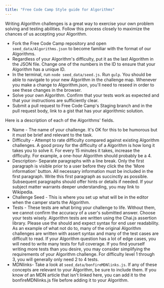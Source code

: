 ```yaml
---
title: "Free Code Camp Style guide for Algorithms"
---
```


Writing Algorithm challenges is a great way to exercise your own problem solving and testing abilities. Follow this process closely to maximize the chances of us accepting your Algorithm.

*   Fork the Free Code Camp repository and open `seed_data/Algorithms.json` to become familiar with the format of our Algorithms.
*   Regardless of your Algorithm's difficulty, put it as the last Algorithm in the JSON file. Change one of the numbers in the ID to ensure that your Algorithm has a unique ID.
*   In the terminal, run `node seed_data/seed.js`. Run `gulp`. You should be able to navigate to your new Algorithm in the challenge map. Whenever you make a change to Algorithm.json, you'll need to reseed in order to see these changes in the browser.
*   Solve your own Algorithm. Confirm that your tests work as expected and that your instructions are sufficiently clear.
*   Submit a pull request to Free Code Camp's Staging branch and in the pull request body, link to a gist that has your algorithmic solution.

Here is a description of each of the Algorithms' fields.

*   Name - The name of your challenge. It's OK for this to be humorous but it must be brief and relevant to the task.
*   Difficulty - Attempt to rate difficulty compared against existing Algorithm challenges. A good proxy for the difficulty of a Algorithm is how long it takes you to solve it. For every 15 minutes it takes, increase the difficulty. For example, a one-hour Algorithm should probably be a 4.
*   Description- Separate paragraphs with a line break. Only the first paragraph is visible prior to a user before they click the the 'More information' button. All necessary information must be included in the first paragraph. Write this first paragraph as succinctly as possible. Subsequent paragraphs should offer hints or details if needed. If your subject matter warrants deeper understanding, you may link to Wikipedia.
*   Challenge Seed - This is where you set up what will be in the editor when the camper starts the Algorithm.
*   Tests - These tests are what bring your challenge to life. Without them, we cannot confirm the accuracy of a user's submitted answer. Choose your tests wisely. Algorithm tests are written using the Chai.js assertion library. Please use the should and expect syntax for end user readability. As an example of what not do to, many of the original Algorithm challenges are written with assert syntax and many of the test cases are difficult to read. If your Algorithm question has a lot of edge cases, you will need to write many tests for full coverage. If you find yourself writing more tests than you desire, you may consider simplifying the requirements of your Algorithm challenge. For difficulty level 1 through 3, you will generally only need 2 to 4 tests.
*   MDNlinks- Take a look at `seed_data/bonfireMDNlinks.js`. If any of these concepts are relevant to your Algorithm, be sure to include them. If you know of an MDN article that isn't linked here, you can add it to the bonfireMDNlinks.js file before adding it to your Algorithm.
